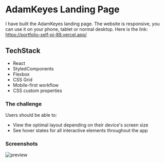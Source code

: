# AdamKeyes Landing Page

I have built the AdamKeyes landing page. The website is responsive, you can use it on your phone, tablet or normal desktop.
Here is the link: https://portfolio-self-pi-88.vercel.app/

## TechStack

- React
- StyledComponents
- Flexbox
- CSS Grid
- Mobile-first workflow
- CSS custom properties

### The challenge

Users should be able to:

- View the optimal layout depending on their device's screen size
- See hover states for all interactive elements throughout the app

### Screenshots

![preview](https://github.com/sashameniakin/portfolio-AdamKeyes-LandingPage/assets/110241401/1e53b847-56de-4d0f-bfda-3371af0e63cf)


